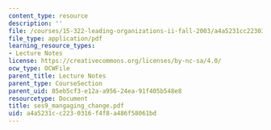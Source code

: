```yaml
---
content_type: resource
description: ''
file: /courses/15-322-leading-organizations-ii-fall-2003/a4a5231cc2230316f4f8a486f58061bd_ses9_mangaging_change.pdf
file_type: application/pdf
learning_resource_types:
- Lecture Notes
license: https://creativecommons.org/licenses/by-nc-sa/4.0/
ocw_type: OCWFile
parent_title: Lecture Notes
parent_type: CourseSection
parent_uid: 85eb5cf3-e12a-a956-24ea-91f405b548e8
resourcetype: Document
title: ses9_mangaging_change.pdf
uid: a4a5231c-c223-0316-f4f8-a486f58061bd
---
```

